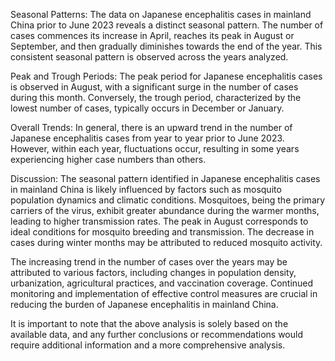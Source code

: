 Seasonal Patterns: The data on Japanese encephalitis cases in mainland China prior to June 2023 reveals a distinct seasonal pattern. The number of cases commences its increase in April, reaches its peak in August or September, and then gradually diminishes towards the end of the year. This consistent seasonal pattern is observed across the years analyzed.

Peak and Trough Periods: The peak period for Japanese encephalitis cases is observed in August, with a significant surge in the number of cases during this month. Conversely, the trough period, characterized by the lowest number of cases, typically occurs in December or January.

Overall Trends: In general, there is an upward trend in the number of Japanese encephalitis cases from year to year prior to June 2023. However, within each year, fluctuations occur, resulting in some years experiencing higher case numbers than others.

Discussion: The seasonal pattern identified in Japanese encephalitis cases in mainland China is likely influenced by factors such as mosquito population dynamics and climatic conditions. Mosquitoes, being the primary carriers of the virus, exhibit greater abundance during the warmer months, leading to higher transmission rates. The peak in August corresponds to ideal conditions for mosquito breeding and transmission. The decrease in cases during winter months may be attributed to reduced mosquito activity.

The increasing trend in the number of cases over the years may be attributed to various factors, including changes in population density, urbanization, agricultural practices, and vaccination coverage. Continued monitoring and implementation of effective control measures are crucial in reducing the burden of Japanese encephalitis in mainland China.

It is important to note that the above analysis is solely based on the available data, and any further conclusions or recommendations would require additional information and a more comprehensive analysis.